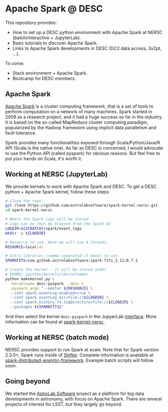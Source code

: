 # Apache Spark @ DESC

This repository provides:

- How to set up a DESC python environment with Apache Spark at NERSC (batch/interactive + JupyterLab).
- Basic tutorials to discover Apache Spark.
- Links to Apache Spark developments in DESC (DC2 data access, 3x2pt, ...).

To come:

- Stack environment + Apache Spark.
- Bootcamp for DESC members.

## Apache Spark

[Apache Spark](http://spark.apache.org/) is a cluster computing framework, that is a set of tools to perform computation on a network of many machines. Spark started in 2009 as a research project, and it had a huge success so far in the industry. It is based on the so-called MapReduce cluster computing paradigm, popularized by the Hadoop framework using implicit data parallelism and fault tolerance.

Spark provides many functionalities exposed through Scala/Python/Java/R API (Scala is the native one). As far as DESC is concerned, I would advocate to use the Python API (called pyspark) for obvious reasons. But feel free to put your hands on Scala, it's worth it.

## Working at NERSC (JupyterLab)

We provide kernels to work with Apache Spark and DESC. To get a DESC python + Apache Spark kernel, follow these steps:

```bash
# Clone the repo
git clone https://github.com/astrolabsoftware/spark-kernel-nersc.git
cd spark-kernel-nersc

# Where the Spark logs will be stored
# Logs can be then be browsed from the Spark UI
LOGDIR=${SCRATCH}/spark/event_logs
mkdir -p ${LOGDIR}

# Resource to use. Here we will use 4 threads.
RESOURCE=local[4]

# Extra libraries (comma separated if many) to use.
SPARKFITS=com.github.astrolabsoftware:spark-fits_2.11:0.7.1

# Create the kernel - it will be stored under
# $HOME/.ipython/kernels/<kernelname>
python makekernel.py \
  -kernelname desc-pyspark --desc \
  -pyspark_args "--master ${RESOURCE} \
  --conf spark.eventLog.enabled=true \
  --conf spark.eventLog.dir=file://${LOGDIR} \
  --conf spark.history.fs.logDirectory=file://${LOGDIR} \
  --packages ${SPARKFITS}"


```

And then select the kernel `desc-pyspark` in the JupyerLab [interface](https://jupyter-dev.nersc.gov/).
More information can be found at [spark-kernel-nersc](https://github.com/astrolabsoftware/spark-kernel-nersc).

## Working at NERSC (batch mode)

NERSC provides support to run Spark at scale. Note that for Spark version 2.3.0+, Spark runs inside of [Shifter](http://www.nersc.gov/research-and-development/user-defined-images/). Complete information is available at [spark-distributed-analytic-framework](www.nersc.gov/users/data-analytics/data-analytics-2/spark-distributed-analytic-framework/). Example batch scripts will follow soon.

## Going beyond

We started the [AstroLab Software](https://astrolabsoftware.github.io/) project as a platform for big data developments in astronomy, with focus on Apache Spark. There are several projects of interest for LSST, but they largely go beyond.
